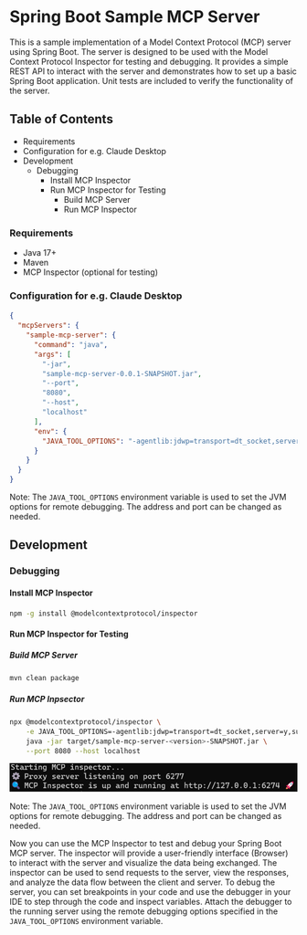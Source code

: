# Spring Boot Sample MCP Server

This is a sample implementation of a Model Context Protocol (MCP) server using Spring Boot. The server is designed to be
used with the Model Context Protocol Inspector for testing and debugging.
It provides a simple REST API to interact with the server and demonstrates how to set up a basic Spring Boot
application.
Unit tests are included to verify the functionality of the server.

## Table of Contents

- Requirements
- Configuration for e.g. Claude Desktop
- Development
    - Debugging
        - Install MCP Inspector
        - Run MCP Inspector for Testing
            - Build MCP Server
            - Run MCP Inspector

### Requirements

- Java 17+
- Maven
- MCP Inspector (optional for testing)

### Configuration for e.g. Claude Desktop

```json
{
  "mcpServers": {
    "sample-mcp-server": {
      "command": "java",
      "args": [
        "-jar",
        "sample-mcp-server-0.0.1-SNAPSHOT.jar",
        "--port",
        "8080",
        "--host",
        "localhost"
      ],
      "env": {
        "JAVA_TOOL_OPTIONS": "-agentlib:jdwp=transport=dt_socket,server=y,suspend=n,address=*:5005"
      }
    }
  }
}
```
Note: The `JAVA_TOOL_OPTIONS` environment variable is used to set the JVM options for remote debugging. The address and port can be changed as needed.

## Development

### Debugging

#### Install MCP Inspector

```bash
npm -g install @modelcontextprotocol/inspector
```

#### Run MCP Inspector for Testing

##### Build MCP Server

```bash
mvn clean package
```

##### Run MCP Inpsector

```bash
npx @modelcontextprotocol/inspector \
    -e JAVA_TOOL_OPTIONS=-agentlib:jdwp=transport=dt_socket,server=y,suspend=n,address=*:5005 \
    java -jar target/sample-mcp-server-<version>-SNAPSHOT.jar \
    --port 8080 --host localhost
```

![assets/mcp_inspector.png](assets/mcp_inspector.png)

Note: The `JAVA_TOOL_OPTIONS` environment variable is used to set the JVM options for remote debugging. The address and port can be changed as needed.

Now you can use the MCP Inspector to test and debug your Spring Boot MCP server. The inspector will provide a user-friendly interface (Browser) to interact with the server and visualize the data being exchanged.
The inspector can be used to send requests to the server, view the responses, and analyze the data flow between the client and server.
To debug the server, you can set breakpoints in your code and use the debugger in your IDE to step through the code and inspect variables.
Attach the debugger to the running server using the remote debugging options specified in the `JAVA_TOOL_OPTIONS` environment variable.
